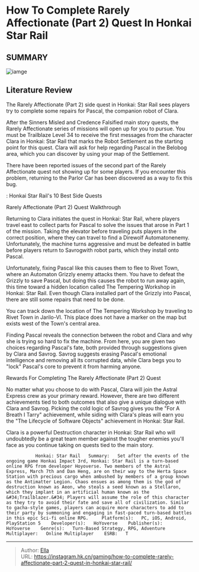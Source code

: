 # How To Complete Rarely Affectionate (Part 2) Quest In Honkai Star Rail


## SUMMARY 

![iamge](https://static1.srcdn.com/wordpress/wp-content/uploads/2023/05/image.jpg)

## Literature Review

The Rarely Affectionate (Part 2) side quest in Honkai: Star Rail sees players try to complete some repairs for Pascal, the companion robot of Clara.





After the Sinners Misled and Credence Falsified main story quests, the Rarely Affectionate series of missions will open up for you to pursue. You must be Trailblaze Level 34 to receive the first messages from the character Clara in Honkai: Star Rail that marks the Robot Settlement as the starting point for this quest. Clara will ask for help regarding Pascal in the Belobog area, which you can discover by using your map of the Settlement.






There have been reported issues of the second part of the Rarely Affectionate quest not showing up for some players. If you encounter this problem, returning to the Parlor Car has been discovered as a way to fix this bug.




 : Honkai Star Rail&#39;s 10 Best Side Quests


 Rarely Affectionate (Part 2) Quest Walkthrough 
          

Returning to Clara initiates the quest in Honkai: Star Rail, where players travel east to collect parts for Pascal to solve the issues that arose in Part 1 of the mission. Taking the elevator before traveling puts players in the correct position, where they can travel to find a Direwolf Automatonenemy. Unfortunately, the machine turns aggressive and must be defeated in battle before players return to Savrogwith robot parts, which they install onto Pascal.

Unfortunately, fixing Pascal like this causes them to flee to Rivet Town, where an Automaton Grizzly enemy attacks them. You have to defeat the Grizzly to save Pascal, but doing this causes the robot to run away again, this time toward a hidden location called The Tempering Workshop in Honkai: Star Rail. Even though Clara installed part of the Grizzly into Pascal, there are still some repairs that need to be done.






You can track down the location of The Tempering Workshop by traveling to Rivet Town in Jarilo-VI. This place does not have a marker on the map but exists west of the Town&#39;s central area.




Finding Pascal reveals the connection between the robot and Clara and why she is trying so hard to fix the machine. From here, you are given two choices regarding Pascal&#39;s fate, both provided through suggestions given by Clara and Savrog. Savrog suggests erasing Pascal&#39;s emotional intelligence and removing all its corrupted data, while Clara begs you to &#34;lock&#34; Pascal&#39;s core to prevent it from harming anyone.



 Rewards For Completing The Rarely Affectionate (Part 2) Quest 
          

No matter what you choose to do with Pascal, Clara will join the Astral Express crew as your primary reward. However, there are two different achievements tied to both outcomes that also give a unique dialogue with Clara and Savrog. Picking the cold logic of Savrog gives you the &#34;For A Breath I Tarry&#34; achievement, while siding with Clara&#39;s pleas will earn you the &#34;The Lifecycle of Software Objects&#34; achievement in Honkai: Star Rail.




Clara is a powerful Destruction character in Honkai: Star Rail who will undoubtedly be a great team member against the tougher enemies you&#39;ll face as you continue taking on quests tied to the main story.

               Honkai: Star Rail   Summary:   Set after the events of the ongoing game Honkai Impact 3rd, Honkai: Star Rail is a turn-based online RPG from developer Hoyoverse. Two members of the Astral Express, March 7th and Dan Heng, are on their way to the Herta Space Station with precious cargo when ambushed by members of a group known as the Antimatter Legion. Chaos ensues as among them is the god of destruction known as Aeon, who steals a seed known as a Stellaron, which they implant in an artificial human known as the &#34;Trailblazer.&#34; Players will assume the role of this character as they try to avoid their fate and save all of civilization. Similar to gacha-style games, players can acquire more characters to add to their party by summoning and engaging in fast-paced turn-based battles in this epic Sci-fi online RPG.     Platform(s):   PC, iOS, Android, PlayStation 5    Developer(s):   HoYoverse    Publisher(s):   HoYoverse    Genre(s):   Turn-Based Strategy, RPG, Adventure    Multiplayer:   Online Multiplayer    ESRB:   T      

---

> Author: [Ella](https://instagram.hk.cn/)  
> URL: https://instagram.hk.cn/gaming/how-to-complete-rarely-affectionate-part-2-quest-in-honkai-star-rail/  

